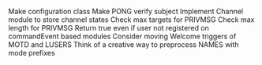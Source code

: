 Make configuration class
Make PONG verify subject
Implement Channel module to store channel states
Check max targets for PRIVMSG
Check max length for PRIVMSG
Return true even if user not registered on commandEvent based modules
Consider moving Welcome triggers of MOTD and LUSERS
Think of a creative way to preprocess NAMES with mode prefixes
